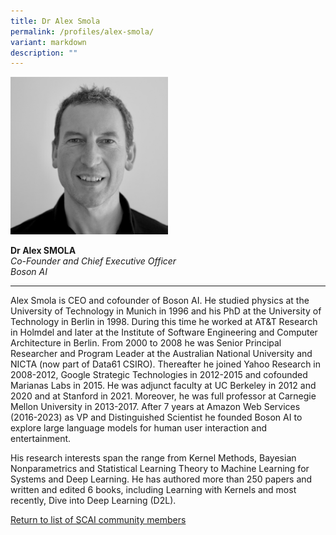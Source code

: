 ```yaml
---
title: Dr Alex Smola
permalink: /profiles/alex-smola/
variant: markdown
description: ""
---
```

<div style="width:50%"><img src="/images/People/alex_smola_2.jpg" alt="Dr Alex Smola"></div>

**Dr Alex SMOLA**<br>*Co-Founder and Chief Executive Officer*<br>*Boson AI*<br>

---

Alex Smola is CEO and cofounder of Boson AI. He studied physics at the University of Technology in Munich in 1996 and his PhD at the University of Technology in Berlin in 1998. During this time he worked at AT&amp;T Research in Holmdel and later at the Institute of Software Engineering and Computer Architecture in Berlin. From 2000 to 2008 he was Senior Principal Researcher and Program Leader at the Australian National University and NICTA (now part of Data61 CSIRO). Thereafter he joined Yahoo Research in 2008-2012, Google Strategic Technologies in 2012-2015 and cofounded Marianas Labs in 2015. He was adjunct faculty at UC Berkeley in 2012 and 2020 and at Stanford in 2021. Moreover, he was full professor at Carnegie Mellon University in 2013-2017. After 7 years at Amazon Web Services (2016-2023) as VP and Distinguished Scientist he founded Boson AI to explore large language models for human user interaction and entertainment.
 
His research interests span the range from Kernel Methods, Bayesian Nonparametrics and Statistical Learning Theory to Machine Learning for Systems and Deep Learning. He has authored more than 250 papers and written and edited 6 books, including Learning with Kernels and most recently, Dive into Deep Learning (D2L).

[Return to list of SCAI community members](/community)